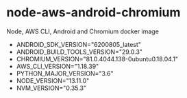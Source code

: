# node-aws-android-chromium

Node, AWS CLI, Android and Chromium docker image

- ANDROID_SDK_VERSION="6200805_latest"
- ANDROID_BUILD_TOOLS_VERSION="29.0.3"
- CHROMIUM_VERSION="81.0.4044.138-0ubuntu0.18.04.1"
- AWS_CLI_VERSION="1.18.39"
- PYTHON_MAJOR_VERSION="3.6"
- NODE_VERSION="13.11.0"
- NVM_VERSION="0.35.3"
